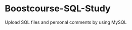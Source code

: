 # Boostcourse-SQL-Study
Upload SQL files and personal comments by using MySQL 













































































